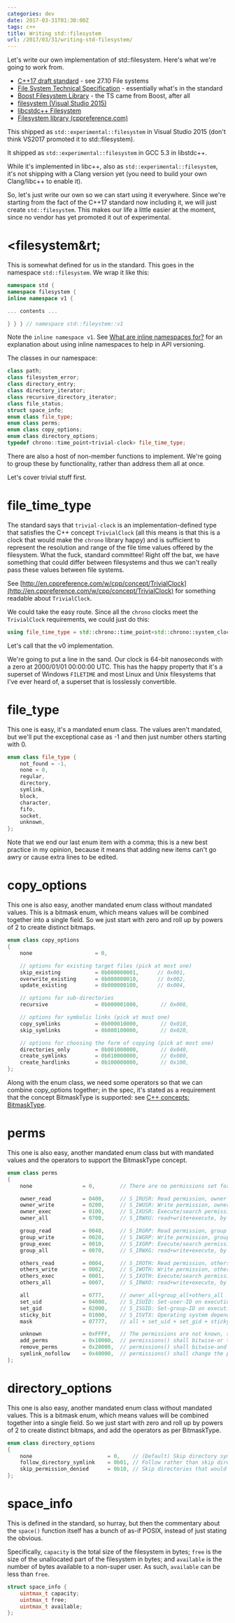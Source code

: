```yaml
---
categories: dev
date: 2017-03-31T01:30:00Z
tags: c++
title: Writing std::filesystem
url: /2017/03/31/writing-std-filesystem/
---
```


Let's write our own implementation of std::filesystem. Here's what we're going to work from.

- [C++17 draft standard](http://open-std.org/JTC1/SC22/WG21/docs/papers/2016/n4618.pdf) - see 27.10 File systems
- [File System Technical Specification](http://www.open-std.org/jtc1/sc22/wg21/docs/papers/2014/n4100.pdf) - essentially what's in the standard
- [Boost Filesystem Library](http://www.boost.org/doc/libs/1_42_0/libs/filesystem/doc/index.htm) - the TS came from Boost, after all
- [filesystem (Visual Studio 2015)](https://msdn.microsoft.com/en-us/library/hh874694.aspx)
- [libcstdc++ Filesystem](https://gcc.gnu.org/onlinedocs/gcc-6.1.0/libstdc++/api/a01832.html)
- [Filesystem library (cppreference.com)](http://en.cppreference.com/w/cpp/experimental/fs)

This shipped as `std::experimental::filesystem` in Visual Studio 2015 (don't think VS2017 promoted it to
std::filesystem).

It shipped as `std::experimental::filesystem` in GCC 5.3 in libstdc++.

While it's implemented in libc++, also as `std::experimental::filesystem`,
it's not shipping with a Clang version yet (you need to build your own Clang/libc++ to enable it).

So, let's just write our own so we can start using it everywhere. Since we're starting from the fact of
the C++17 standard now including it, we will just create `std::filesystem`. This makes our life a little
easier at the moment, since no vendor has yet promoted it out of experimental.

# &lt;filesystem&rt;

This is somewhat defined for us in the standard. This goes in the namespace `std::filesystem`. We
wrap it like this:

```c++
namespace std {
namespace filesystem {
inline namespace v1 {

... contents ...

} } } // namespace std::fileystem::v1
```

Note the `inline namespace v1`. See [What are inline namespaces for?](http://stackoverflow.com/questions/11016220/what-are-inline-namespaces-for) for an explanation about using inline namespaces to help
in API versioning.

The classes in our namespace:

```c++
class path;
class filesystem_error;
class directory_entry;
class directory_iterator;
class recursive_directory_iterator;
class file_status;
struct space_info;
enum class file_type;
enum class perms;
enum class copy_options;
enum class directory_options;
typedef chrono::time_point<trivial-clock> file_time_type;
```

There are also a host of non-member functions to implement. We're going to group these by
functionality, rather than address them all at once.

Let's cover trivial stuff first.

# file_time_type

The standard says that `trivial-clock` is an implementation-defined type that satisfies
the C++ concept `TrivialClock` (all this means is that this is a clock that would make the
`chrono` library happy) and is sufficient to represent the resolution and range of the file time
values offered by the filesystem. What the fuck, standard committee! Right off the bat,
we have something that could differ between filesystems and thus we can't really pass these
values between file systems.

See [http://en.cppreference.com/w/cpp/concept/TrivialClock](http://en.cppreference.com/w/cpp/concept/TrivialClock)
for something readable about `TrivialClock`.

We could take the easy route. Since all the `chrono` clocks meet the `TrivialClock` requirements,
we could just do this:

```c++
using file_time_type = std::chrono::time_point<std::chrono::system_clock>;
```

Let's call that the v0 implementation.

We're going to put a line in the sand. Our clock is 64-bit nanoseconds with a zero at 2000/01/01 00:00:00 UTC.
This has the happy property that it's a superset of Windows `FILETIME` and most Linux and Unix filesystems
that I've ever heard of, a superset that is losslessly convertible.

# file_type

This one is easy, it's a mandated enum class. The values aren't mandated, but we'll put the exceptional
case as -1 and then just number others starting with 0.

```c++
enum class file_type {
    not_found = -1,
    none = 0,
    regular,
    directory,
    symlink,
    block,
    character,
    fifo,
    socket,
    unknown,
};
```

Note that we end our last enum item with a comma; this is a new best practice in my opinion, because
it means that adding new items can't go awry or cause extra lines to be edited.

# copy_options

This one is also easy, another mandated enum class without mandated values. This is a bitmask enum, which
means values will be combined together into a single field. So we just start
with zero and roll up by powers of 2 to create distinct bitmaps.

```c++
enum class copy_options
{
    none                    = 0,

    // options for existing target files (pick at most one)
    skip_existing           = 0b000000001,      // 0x001,
    overwrite_existing      = 0b000000010,      // 0x002,
    update_existing         = 0b000000100,      // 0x004,

    // options for sub-directories
    recursive               = 0b000001000,       // 0x008,

    // options for symbolic links (pick at most one)
    copy_symlinks           = 0b000010000,       // 0x010,
    skip_symlinks           = 0b000100000,       // 0x020,

    // options for choosing the form of copying (pick at most one)
    directories_only        = 0b001000000,       // 0x040,
    create_symlinks         = 0b010000000,       // 0x080,
    create_hardlinks        = 0b100000000,       // 0x100,
};
```

Along with the enum class, we need some operators so that we can combine copy_options together; in the spec,
it's stated as a requirement that the concept BitmaskType is supported: see [C++ concepts: BitmaskType](http://en.cppreference.com/w/cpp/concept/BitmaskType).

# perms

This one is also easy, another mandated enum class but with mandated values and the operators to support
the BitmaskType concept.

```c++
enum class perms
{
    none                = 0,        // There are no permissions set for the file

    owner_read          = 0400,     // S_IRUSR: Read permission, owner
    owner_write         = 0200,     // S_IWUSR: Write permission, owner
    owner_exec          = 0100,     // S_IXUSR: Execute/search permission, owner
    owner_all           = 0700,     // S_IRWXU: read+write+execute, by owner

    group_read          = 0040,     // S_IRGRP: Read permission, group
    group_write         = 0020,     // S_IWGRP: Write permission, group
    group_exec          = 0010,     // S_IXGRP: Execute/search permission, group
    group_all           = 0070,     // S_IRWXG: read+write+execute, by group

    others_read         = 0004,     // S_IROTH: Read permission, others
    others_write        = 0002,     // S_IWOTH: Write permission, others
    others_exec         = 0001,     // S_IXOTH: Execute/search permission, others
    others_all          = 0007,     // S_IRWXO: read+write+execute, by others

    all                 = 0777,     // owner_all+group_all+others_all
    set_uid             = 04000,    // S_ISUID: Set-user-ID on execution
    set_gid             = 02000,    // S_ISGID: Set-group-ID on execution
    sticky_bit          = 01000,    // S_ISVTX: Operating system dependent
    mask                = 07777,    // all + set_uid + set_gid + sticky_bit

    unknown             = 0xFFFF,   // The permissions are not known, such as when a file_status object is created without specifying the permissions
    add_perms           = 0x10000,  // permissions() shall bitwise-or the perm argument's permissions bits to the file's current permissions bits
    remove_perms        = 0x20000,  // permissions() shall bitwise-and the complement of perm argument's permissions bits to the file's current permission bits
    symlink_nofollow    = 0x40000,  // permissions() shall change the permissions of symbolic links.
};
```

# directory_options

This one is also easy, another mandated enum class without mandated values. This is a bitmask enum, which
means values will be combined together into a single field. So we just start with zero and roll up by powers
of 2 to create distinct bitmaps, and add the operators as per BitmaskType.

```c++
enum class directory_options
{
    none                        = 0,    // (Default) Skip directory symlinks, permission denied is an error
    follow_directory_symlink    = 0b01, // Follow rather than skip directory symlinks
    skip_permission_denied      = 0b10, // Skip directories that would otherwise result in permission denied
};
```

# space_info

This is defined in the standard, so hurray, but then the commentary about the `space()` function itself
has a bunch of as-if POSIX, instead of just stating the obvious.

Specifically, `capacity` is the total size of the filesystem in bytes; `free` is the size of the
unallocated part of the filesystem in bytes; and `available` is the number of bytes available to
a non-super user. As such, `available` can be less than `free`.

```c++
struct space_info {
    uintmax_t capacity;
    uintmax_t free;
    uintmax_t available;
};
```
